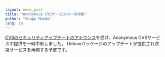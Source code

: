 ```yaml
---
layout: news_post
title: "Anonymous CVSサービスの一時中断"
author: "Shugo Maeda"
lang: ja
---
```


[CVSのセキュリティアップデートのアナウンス][1]を受け、Anonymous CVSサービスの提供を一時中断しました。
Debianパッケージのアップデートが提供され次第サービスを再開する予定です。



[1]: https://ccvs.cvshome.org/servlets/NewsItemView?newsItemID=141
